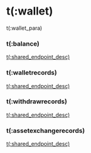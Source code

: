 # t(:wallet)
t(:wallet_para)


### t(:balance)
<a href="/docs/futuresV2/inverse#t-balance">t(:shared_endpoint_desc)</a>

### t(:walletrecords)
<a href="/docs/futuresV2/inverse#t-walletrecords">t(:shared_endpoint_desc)</a>

### t(:withdrawrecords)
<a href="/docs/futuresV2/inverse#t-withdrawrecords">t(:shared_endpoint_desc)</a>

### t(:assetexchangerecords)
<a href="/docs/futuresV2/inverse#t-assetexchangerecords">t(:shared_endpoint_desc)</a>
